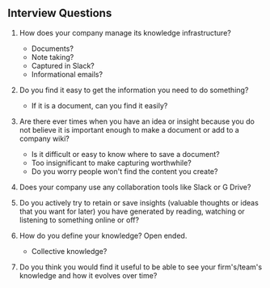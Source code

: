 ## Interview Questions

1. How does your company manage its knowledge infrastructure?

    * Documents?
    * Note taking?
    * Captured in Slack?
    * Informational emails?

2. Do you find it easy to get the information you need to do something?

    * If it is a document, can you find it easily?

3. Are there ever times when you have an idea or insight because you do not believe it is important enough to make a document or add to a company wiki?

    * Is it difficult or easy to know where to save a document?
    * Too insignificant to make capturing worthwhile?
    * Do you worry people won't find the content you create?

4. Does your company use any collaboration tools like Slack or G Drive?

5. Do you actively try to retain or save insights (valuable thoughts or ideas that you want for later) you have generated by reading, watching or listening to something online or off?

6. How do you define your knowledge? Open ended.

    * Collective knowledge?

7. Do you think you would find it useful to be able to see your firm's/team's knowledge and how it evolves over time?

